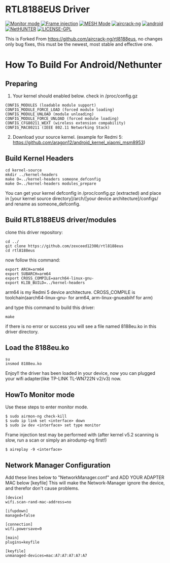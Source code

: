 # RTL8188EUS Driver
[![Monitor mode](https://img.shields.io/badge/monitor%20mode-supported-brightgreen.svg)](#) [![Frame injection](https://img.shields.io/badge/frame%20injection-supported-brightgreen)](#) [![MESH Mode](https://img.shields.io/badge/mesh%20mode-supported-brightgreen.svg)](#) [![aircrack-ng](https://img.shields.io/badge/aircrack--ng-supported-blue.svg)](#) [![android](https://img.shields.io/badge/android-supported-blue.svg)](#) [![NetHUNTER](https://img.shields.io/badge/NetHUNTER-supported-red.svg)](#) [![LICENSE-GPL](https://img.shields.io/badge/license-GPL--v3.0-orange)](https://github.com/zexceed12300/rtl8188eus/blob/master/LICENSE)

This is Forked From https://github.com/aircrack-ng/rtl8188eus, no changes only bug fixes, this must be the newest, most stable and effective one.

# How To Build For Android/Nethunter
## Preparing
1. Your kernel should enabled below. check in /proc/config.gz
```
CONFIG_MODULES (loadable module support)
CONFIG_MODULE_FORCE_LOAD (forced module loading)
CONFIG_MODULE_UNLOAD (module unloading)
CONFIG_MODULE_FORCE_UNLOAD (forced module loading)
CONFIG_CFG80211_WEXT (wireless extension compability)
CONFIG_MAC80211 (IEEE 802.11 Networking Stack)
```
2. Download your source kernel. (example for Redmi 5: https://github.com/aragon12/android_kernel_xiaomi_msm8953)
## Build Kernel Headers 
```
cd kernel-source
mkdir ../kernel-headers
make O=../kernel-headers someone_defconfig
make O=../kernel-headers modules_prepare
```
You can get your kernel defconfig in /proc/config.gz (extracted) and place in [your kernel source directory]/arch/[your device architecture]/configs/ and rename as someone_defconfig.
## Build RTL8188EUS driver/modules
clone this driver repository:
```
cd ../
git clone https://github.com/zexceed12300/rtl8188eus
cd rtl8188eus
```

now follow this command:
```
export ARCH=arm64
export SUBARCH=arm64
export CROSS_COMPILE=aarch64-linux-gnu-
export KLIB_BUILD=../kernel-headers
```
arm64 is my Redmi 5 device architecture. CROSS_COMPILE is toolchain(aarch64-linux-gnu- for arm64, arm-linux-gnueabihf for arm)

and type this command to build this driver: 
```
make
```
if there is no error or success you will see a file named 8188eu.ko in this driver directory. 
## Load the 8188eu.ko
```
su
insmod 8188eu.ko
```
Enjoy!! the driver has been loaded in your device, now you can plugged your wifi adapter(like TP-LINK TL-WN722N v2/v3) now.
## HowTo Monitor mode
Use these steps to enter monitor mode.
```
$ sudo airmon-ng check-kill
$ sudo ip link set <interface> down
$ sudo iw dev <interface> set type monitor
```
Frame injection test may be performed with
(after kernel v5.2 scanning is slow, run a scan or simply an airodump-ng first!)
```
$ aireplay -9 <interface>
```
## Network Manager Configuration
Add these lines below to "NetworkManager.conf" and ADD YOUR ADAPTER MAC below [keyfile] This will make the Network-Manager ignore the device, and therefor don't cause problems.
```
[device]
wifi.scan-rand-mac-address=no

[ifupdown]
managed=false

[connection]
wifi.powersave=0

[main]
plugins=keyfile

[keyfile]
unmanaged-devices=mac:A7:A7:A7:A7:A7
```
